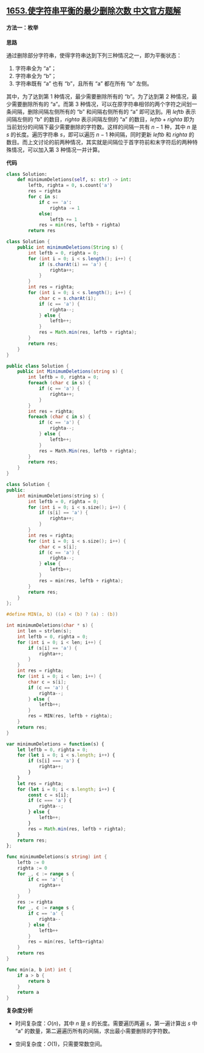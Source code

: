 ## [1653.使字符串平衡的最少删除次数 中文官方题解](https://leetcode.cn/problems/minimum-deletions-to-make-string-balanced/solutions/100000/shi-zi-fu-chuan-ping-heng-de-zui-shao-sh-l5lk)

#### 方法一：枚举

**思路**

通过删除部分字符串，使得字符串达到下列三种情况之一，即为平衡状态：
1. 字符串全为 $\text{``a''}$；
2. 字符串全为 $\text{``b''}$；
3. 字符串既有 $\text{``a''}$ 也有 $\text{``b''}$，且所有 $\text{``a''}$ 都在所有 $\text{``b''}$ 左侧。

其中，为了达到第 $1$ 种情况，最少需要删除所有的 $\text{``b''}$。为了达到第 $2$ 种情况，最少需要删除所有的 $\text{``a''}$。而第 $3$ 种情况，可以在原字符串相邻的两个字符之间划一条间隔，删除间隔左侧所有的 $\text{``b''}$ 和间隔右侧所有的 $\text{``a''}$ 即可达到。用 $\textit{leftb}$ 表示间隔左侧的 $\text{``b''}$ 的数目，$\textit{righta}$ 表示间隔左侧的 $\text{``a''}$ 的数目，$\textit{leftb}+\textit{righta}$ 即为当前划分的间隔下最少需要删除的字符数。这样的间隔一共有 $n-1$ 种，其中 $n$ 是 $s$ 的长度。遍历字符串 $s$，即可以遍历 $n-1$ 种间隔，同时更新 $\textit{leftb}$ 和 $\textit{righta}$ 的数目。而上文讨论的前两种情况，其实就是间隔位于首字符前和末字符后的两种特殊情况，可以加入第 $3$ 种情况一并计算。

**代码**

```Python [sol1-Python3]
class Solution:
    def minimumDeletions(self, s: str) -> int:
        leftb, righta = 0, s.count('a')
        res = righta
        for c in s:
            if c == 'a':
                righta -= 1
            else:
                leftb += 1
            res = min(res, leftb + righta)
        return res
```

```Java [sol1-Java]
class Solution {
    public int minimumDeletions(String s) {
        int leftb = 0, righta = 0;
        for (int i = 0; i < s.length(); i++) {
            if (s.charAt(i) == 'a') {
                righta++;
            }
        }
        int res = righta;
        for (int i = 0; i < s.length(); i++) {
            char c = s.charAt(i);
            if (c == 'a') {
                righta--;
            } else {
                leftb++;
            }
            res = Math.min(res, leftb + righta);
        }
        return res;
    }
}
```

```C# [sol1-C#]
public class Solution {
    public int MinimumDeletions(string s) {
        int leftb = 0, righta = 0;
        foreach (char c in s) {
            if (c == 'a') {
                righta++;
            }
        }
        int res = righta;
        foreach (char c in s) {
            if (c == 'a') {
                righta--;
            } else {
                leftb++;
            }
            res = Math.Min(res, leftb + righta);
        }
        return res;
    }
}
```

```C++ [sol1-C++]
class Solution {
public:
    int minimumDeletions(string s) {
        int leftb = 0, righta = 0;
        for (int i = 0; i < s.size(); i++) {
            if (s[i] == 'a') {
                righta++;
            }
        }
        int res = righta;
        for (int i = 0; i < s.size(); i++) {
            char c = s[i];
            if (c == 'a') {
                righta--;
            } else {
                leftb++;
            }
            res = min(res, leftb + righta);
        }
        return res;
    }
};
```

```C [sol1-C]
#define MIN(a, b) ((a) < (b) ? (a) : (b))

int minimumDeletions(char * s) {
    int len = strlen(s);
    int leftb = 0, righta = 0;
    for (int i = 0; i < len; i++) {
        if (s[i] == 'a') {
            righta++;
        }
    }
    int res = righta;
    for (int i = 0; i < len; i++) {
        char c = s[i];
        if (c == 'a') {
            righta--;
        } else {
            leftb++;
        }
        res = MIN(res, leftb + righta);
    }
    return res;
}
```

```JavaScript [sol1-JavaScript]
var minimumDeletions = function(s) {
    let leftb = 0, righta = 0;
    for (let i = 0; i < s.length; i++) {
        if (s[i] === 'a') {
            righta++;
        }
    }
    let res = righta;
    for (let i = 0; i < s.length; i++) {
        const c = s[i];
        if (c === 'a') {
            righta--;
        } else {
            leftb++;
        }
        res = Math.min(res, leftb + righta);
    }
    return res;
};
```

```go [sol1-Golang]
func minimumDeletions(s string) int {
    leftb := 0
    righta := 0
    for _, c := range s {
        if c == 'a' {
            righta++
        }
    }
    res := righta
    for _, c := range s {
        if c == 'a' {
            righta--
        } else {
            leftb++
        }
        res = min(res, leftb+righta)
    }
    return res
}

func min(a, b int) int {
    if a > b {
        return b
    }
    return a
}
```

**复杂度分析**

- 时间复杂度：$O(n)$，其中 $n$ 是 $s$ 的长度。需要遍历两遍 $s$，第一遍计算出 $s$ 中 $\text{``a''}$ 的数量，第二遍遍历所有的间隔，求出最小需要删除的字符数。

- 空间复杂度：$O(1)$，只需要常数空间。